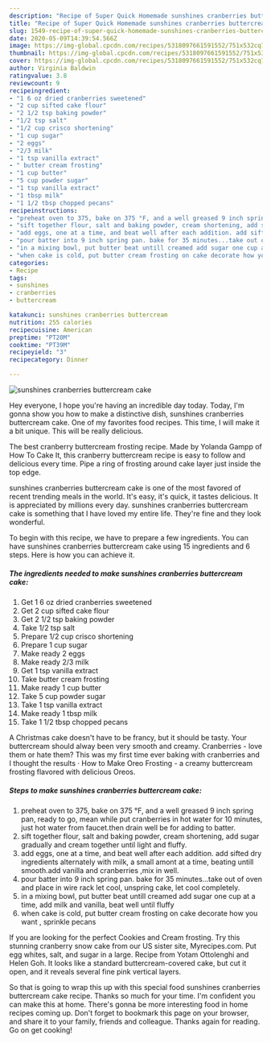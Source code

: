 ```yaml
---
description: "Recipe of Super Quick Homemade sunshines cranberries buttercream cake"
title: "Recipe of Super Quick Homemade sunshines cranberries buttercream cake"
slug: 1549-recipe-of-super-quick-homemade-sunshines-cranberries-buttercream-cake
date: 2020-05-09T14:39:54.566Z
image: https://img-global.cpcdn.com/recipes/5318097661591552/751x532cq70/sunshines-cranberries-buttercream-cake-recipe-main-photo.jpg
thumbnail: https://img-global.cpcdn.com/recipes/5318097661591552/751x532cq70/sunshines-cranberries-buttercream-cake-recipe-main-photo.jpg
cover: https://img-global.cpcdn.com/recipes/5318097661591552/751x532cq70/sunshines-cranberries-buttercream-cake-recipe-main-photo.jpg
author: Virginia Baldwin
ratingvalue: 3.8
reviewcount: 9
recipeingredient:
- "1 6 oz dried cranberries sweetened"
- "2 cup sifted cake flour"
- "2 1/2 tsp baking powder"
- "1/2 tsp salt"
- "1/2 cup crisco shortening"
- "1 cup sugar"
- "2 eggs"
- "2/3 milk"
- "1 tsp vanilla extract"
- " butter cream frosting"
- "1 cup butter"
- "5 cup powder sugar"
- "1 tsp vanilla extract"
- "1 tbsp milk"
- "1 1/2 tbsp chopped pecans"
recipeinstructions:
- "preheat oven to 375, bake on 375 °F, and a well greased 9 inch spring  pan, ready to go, mean while put cranberries in hot water for 10 minutes, just hot water from faucet.then drain well be for adding to batter."
- "sift together flour, salt and baking powder, cream shortening, add sugar gradually and  cream together until light and fluffy."
- "add eggs, one at a time, and beat well after each addition. add sifted dry ingredients alternately with milk, a small amont at a time, beating untill smooth.add vanilla and cranberries ,mix in well."
- "pour batter into 9 inch spring pan. bake for 35 minutes...take out of oven and place in wire rack let cool, unspring cake, let cool completely."
- "in a mixing bowl, put butter beat untill creamed add sugar one cup at a time, add milk and vanilla, beat well until fluffy"
- "when cake is cold, put butter cream frosting on cake decorate how you want , sprinkle pecans"
categories:
- Recipe
tags:
- sunshines
- cranberries
- buttercream

katakunci: sunshines cranberries buttercream 
nutrition: 255 calories
recipecuisine: American
preptime: "PT20M"
cooktime: "PT39M"
recipeyield: "3"
recipecategory: Dinner

---
```



![sunshines cranberries buttercream cake](https://img-global.cpcdn.com/recipes/5318097661591552/751x532cq70/sunshines-cranberries-buttercream-cake-recipe-main-photo.jpg)

Hey everyone, I hope you're having an incredible day today. Today, I'm gonna show you how to make a distinctive dish, sunshines cranberries buttercream cake. One of my favorites food recipes. This time, I will make it a bit unique. This will be really delicious.

The best cranberry buttercream frosting recipe. Made by Yolanda Gampp of How To Cake It, this cranberry buttercream recipe is easy to follow and delicious every time. Pipe a ring of frosting around cake layer just inside the top edge.

sunshines cranberries buttercream cake is one of the most favored of recent trending meals in the world. It's easy, it's quick, it tastes delicious. It is appreciated by millions every day. sunshines cranberries buttercream cake is something that I have loved my entire life. They're fine and they look wonderful.


To begin with this recipe, we have to prepare a few ingredients. You can have sunshines cranberries buttercream cake using 15 ingredients and 6 steps. Here is how you can achieve it.

<!--inarticleads1-->

##### The ingredients needed to make sunshines cranberries buttercream cake:

1. Get 1 6 oz dried cranberries sweetened
1. Get 2 cup sifted cake flour
1. Get 2 1/2 tsp baking powder
1. Take 1/2 tsp salt
1. Prepare 1/2 cup crisco shortening
1. Prepare 1 cup sugar
1. Make ready 2 eggs
1. Make ready 2/3 milk
1. Get 1 tsp vanilla extract
1. Take  butter cream frosting
1. Make ready 1 cup butter
1. Take 5 cup powder sugar
1. Take 1 tsp vanilla extract
1. Make ready 1 tbsp milk
1. Take 1 1/2 tbsp chopped pecans


A Christmas cake doesn&#39;t have to be francy, but it should be tasty. Your buttercream should alway been very smooth and creamy. Cranberries - love them or hate them? This was my first time ever baking with cranberries and I thought the results · How to Make Oreo Frosting - a creamy buttercream frosting flavored with delicious Oreos. 

<!--inarticleads2-->

##### Steps to make sunshines cranberries buttercream cake:

1. preheat oven to 375, bake on 375 °F, and a well greased 9 inch spring  pan, ready to go, mean while put cranberries in hot water for 10 minutes, just hot water from faucet.then drain well be for adding to batter.
1. sift together flour, salt and baking powder, cream shortening, add sugar gradually and  cream together until light and fluffy.
1. add eggs, one at a time, and beat well after each addition. add sifted dry ingredients alternately with milk, a small amont at a time, beating untill smooth.add vanilla and cranberries ,mix in well.
1. pour batter into 9 inch spring pan. bake for 35 minutes...take out of oven and place in wire rack let cool, unspring cake, let cool completely.
1. in a mixing bowl, put butter beat untill creamed add sugar one cup at a time, add milk and vanilla, beat well until fluffy
1. when cake is cold, put butter cream frosting on cake decorate how you want , sprinkle pecans


If you are looking for the perfect Cookies and Cream frosting. Try this stunning cranberry snow cake from our US sister site, Myrecipes.com. Put egg whites, salt, and sugar in a large. Recipe from Yotam Ottolenghi and Helen Goh. It looks like a standard buttercream-covered cake, but cut it open, and it reveals several fine pink vertical layers. 

So that is going to wrap this up with this special food sunshines cranberries buttercream cake recipe. Thanks so much for your time. I'm confident you can make this at home. There's gonna be more interesting food in home recipes coming up. Don't forget to bookmark this page on your browser, and share it to your family, friends and colleague. Thanks again for reading. Go on get cooking!
